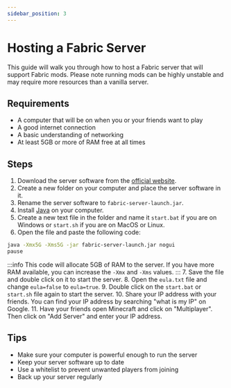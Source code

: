 ```yaml
---
sidebar_position: 3
---
```


# Hosting a Fabric Server
This guide will walk you through how to host a Fabric server that will support Fabric mods. Please note running mods can be highly unstable and may require more resources than a vanilla server.

## Requirements
- A computer that will be on when you or your friends want to play
- A good internet connection
- A basic understanding of networking
- At least 5GB or more of RAM free at all times

## Steps
1. Download the server software from the [official website](https://fabricmc.net/use/server/).
2. Create a new folder on your computer and place the server software in it.
3. Rename the server software to `fabric-server-launch.jar`.
4. Install [Java](/installing-java) on your computer.
5. Create a new text file in the folder and name it `start.bat` if you are on Windows or `start.sh` if you are on MacOS or Linux.
6. Open the file and paste the following code:
```bash
java -Xmx5G -Xms5G -jar fabric-server-launch.jar nogui
pause
```
:::info
This code will allocate 5GB of RAM to the server. If you have more RAM available, you can increase the `-Xmx` and `-Xms` values.
:::
7. Save the file and double click on it to start the server.
8. Open the `eula.txt` file and change `eula=false` to `eula=true`.
9. Double click on the `start.bat` or `start.sh` file again to start the server.
10. Share your IP address with your friends. You can find your IP address by searching "what is my IP" on Google.
11. Have your friends open Minecraft and click on "Multiplayer". Then click on "Add Server" and enter your IP address.

## Tips
- Make sure your computer is powerful enough to run the server
- Keep your server software up to date
- Use a whitelist to prevent unwanted players from joining
- Back up your server regularly